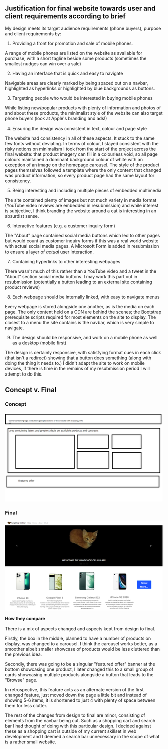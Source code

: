## Justification for final website towards user and client requirements according to brief
My design meets its target audience requirements (phone buyers), purpose and client requirements by:
1. Providing a front for promotion and sale of mobile phones.

A range of mobile phones are listed on the website as available for purchase, with a short tagline beside some products (sometimes the smallest nudges can win over a sale)

2. Having an interface that is quick and easy to navigate

Navigable areas are clearly marked by being spaced out on a navbar, highlighted as hyperlinks or highlighted by blue backgrounds as buttons.

3. Targetting people who would be interested in buying mobile phones

While listing new/popular products with plenty of information and photos of and about these products, the minimalist style of the website can also target phone buyers (look at Apple's branding and ads!)

4. Ensuring the design was consistent in text, colour and page style

 
The website had consistency in all of these aspects. It stuck to the same few fonts without deviating. In terms of colour, I stayed consistent with the risky notions on minimalism I took from the start of the project across the final website: that product imagery can fill in a colourless void, so all page colours maintained a dominant background colour of white with an exception of an image on the homepage carousel. The style of the product pages themselves followed a template where the only content that changed was product information, so every product page had the same layout for consistency.

5. Being interesting and including multiple pieces of embedded multimedia 

The site contained plenty of images but not much variety in media format (YouTube video reviews are embedded in resubmission) and while interest is subjective, I think branding the website around a cat is interesting in an absurdist sense.

6. Interactive features (e.g. a customer inquiry form)

The "About" page contained social media buttons which led to other pages but would count as customer inquiry forms if this was a real world website with actual social media pages. A Microsoft Form is added in resubmission to ensure a layer of *actual* user interaction.

7. Containing hyperlinks to other interesting webpages

There wasn't much of this rather than a YouTube video and a tweet in the "About" section social media buttons. I may work this part out in resubmission (potentially a button leading to an external site containing product reviews)

8. Each webpage should be internally linked, with easy to navigate menus

Every webpage is stored alongside one another, as is the media on each page. The only content held on a CDN are behind the scenes; the Bootstrap prerequisite scripts required for most elements on the site to display. The closest to a menu the site contains is the navbar, which is very simple to navigate.

9. The design should be responsive, and work on a mobile phone as well as a desktop (mobile first)

The design is certainly responsive, with satisfying format cues in each click (that isn't a redirect) showing that a button does something (along with doing the thing it needs to.)
I didn't adapt the site to work on mobile devices, if there is time in the remains of my resubmission period I will attempt to do this.
## Concept v. Final
### Concept
![](design-1-rough-storyboard.png)

### Final
![](YCC.png)

**How they compare**

There is a mix of aspects changed and aspects kept from design to final.

Firstly, the box in the middle, planned to have a number of products on display, was changed to a carousel.
I think the carousel works better, as a smoother albeit smaller showcase of products would be less cluttered than the previous idea.


Secondly, there was going to be a singular "featured offer" banner at the bottom showcasing one product, I later changed this to a small group of cards showcasing multiple products alongside a button that leads to the "Browse" page.

In retrospective, this feature acts as an alternate version of the first changed feature, just moved down the page a little bit and instead of showing 5-6 items, it is shortened to just 4 with plenty of space between them for less clutter.

The rest of the changes from design to final are minor, consisting of elements from the navbar being cut. Such as a shopping cart and search bar I had thought of doing with this particular design. I decided against these as a shopping cart is outside of my current skillset in web development and I deemed a search bar unnecessary in the scope of what is a rather small website.
